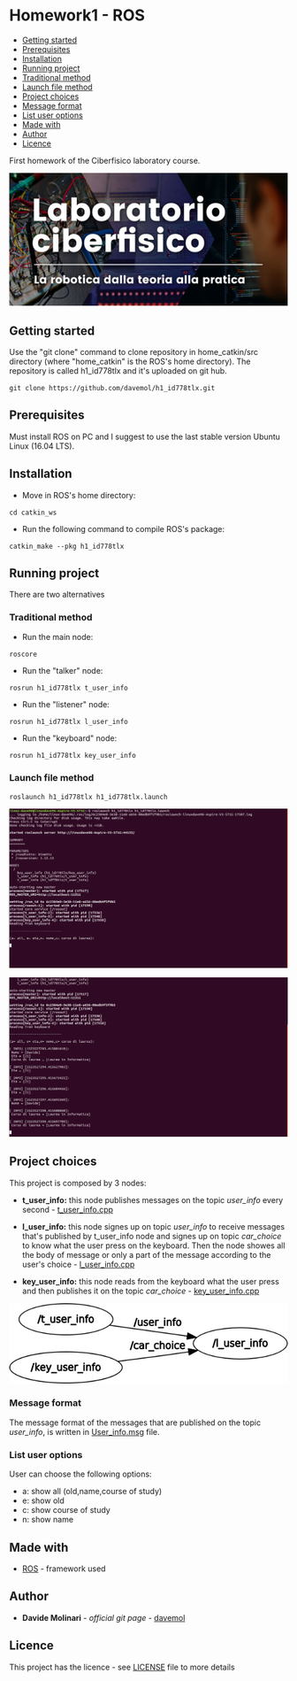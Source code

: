 # Homework1 - ROS

* [Getting started](#getting-started)
* [Prerequisites](#prerequisites)
* [Installation](#installation)
* [Running project](#running-project)
* [Traditional method](#traditional-method)
* [Launch file method](#launch-file-method)
* [Project choices](#project-choices)
* [Message format](#message-format)
* [List user options](#list-user-options)
* [Made with](#made-with)
* [Author](#author)
* [Licence](#licence)

First homework of the Ciberfisico laboratory course.

![laboratorio ciberfisico](images/cyberphysical-lab.jpg)

## Getting started

Use the "git clone" command to clone repository in home_catkin/src directory (where "home_catkin" is the ROS's home directory). The repository is called h1_id778tlx and it's uploaded on git hub.

```
git clone https://github.com/davemol/h1_id778tlx.git
```

## Prerequisites

Must install ROS on PC and I suggest to use the last stable version Ubuntu Linux (16.04 LTS).  

## Installation

* Move in ROS's home directory:

```
cd catkin_ws
```

* Run the following command to compile ROS's package:

```
catkin_make --pkg h1_id778tlx
```

## Running project
 
There are two alternatives

### Traditional method

* Run the main node:

```
roscore
```

* Run the "talker" node:

```
rosrun h1_id778tlx t_user_info
```

* Run the "listener" node:

```
rosrun h1_id778tlx l_user_info
```

* Run the "keyboard" node:

```
rosrun h1_id778tlx key_user_info
```

### Launch file method

```
roslaunch h1_id778tlx h1_id778tlx.launch
```
![rqt_graph](images/run1.png)

![rqt_graph](images/run2.png)

## Project choices

This project is composed by 3 nodes:

* **t_user_info:** this node publishes messages on the topic *user_info* every second - [t_user_info.cpp](src/t_user_info.cpp)

* **l_user_info:** this node signes up on topic *user_info* to receive messages that's published by t_user_info node and signes up on topic *car_choice* to know what the user press on the keyboard. Then the node showes all the body of message or only a part of the message according to the user's choice - [l_user_info.cpp](src/l_user_info.cpp)

* **key_user_info:** this node reads from the keyboard what the user press and then publishes it on the topic *car_choice* -  [key_user_info.cpp](src/key_user_info.cpp)

![rqt_graph](images/h1_id778tlx_rqtgraph.png)

### Message format

The message format of the messages that are published on the topic *user_info*, is written in [User_info.msg](msg/User_info.msg) file.

### List user options

User can choose the following options:

* a: show all (old,name,course of study)
* e: show old
* c: show course of study
* n: show name

## Made with

* [ROS](http://wiki.ros.org/catkin) - framework used

## Author

* **Davide Molinari** - *official git page* - [davemol](https://github.com/davemol)

## Licence

This project has the licence - see [LICENSE](LICENSE) file to more details

